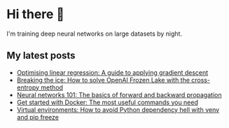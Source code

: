 # Hi there 👋

I'm training deep neural networks on large datasets by night.

## My latest posts 

<!-- BLOG-POST-LIST:START -->
- [Optimising linear regression: A guide to applying gradient descent](https://dev.to/exactful/applying-gradient-descent-to-linear-regression-409e)
- [Breaking the ice: How to solve OpenAI Frozen Lake with the cross-entropy method](https://dev.to/exactful/using-the-cross-entropy-method-to-solve-frozen-lake-3cea)
- [Neural networks 101: The basics of forward and backward propagation](https://dev.to/exactful/forward-and-backward-propagation-for-a-simple-neural-network-3i63)
- [Get started with Docker: The most useful commands you need](https://dev.to/exactful/getting-started-with-docker-4nj7)
- [Virtual environments: How to avoid Python dependency hell with venv and pip freeze](https://dev.to/exactful/how-to-avoid-python-dependency-hell-with-venv-and-pip-freeze-1k0h)
<!-- BLOG-POST-LIST:END -->

<!--
**exactful/exactful** is a ✨ _special_ ✨ repository because its `README.md` (this file) appears on your GitHub profile.

Here are some ideas to get you started:

- 🔭 I’m currently working on ...
- 🌱 I’m currently learning ...
- 👯 I’m looking to collaborate on ...
- 🤔 I’m looking for help with ...
- 💬 Ask me about ...
- 📫 How to reach me: ...
- 😄 Pronouns: ...
- ⚡ Fun fact: ...
-->
